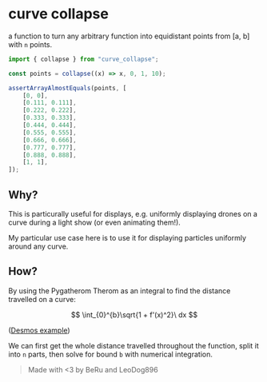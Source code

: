 # curve collapse

a function to turn any arbitrary function into equidistant points from [a, b] with `n` points.

```ts
import { collapse } from "curve_collapse";

const points = collapse((x) => x, 0, 1, 10);

assertArrayAlmostEquals(points, [
    [0, 0],
    [0.111, 0.111],
    [0.222, 0.222],
    [0.333, 0.333],
    [0.444, 0.444],
    [0.555, 0.555],
    [0.666, 0.666],
    [0.777, 0.777],
    [0.888, 0.888],
    [1, 1],
]);
```

## Why?

This is particurally useful for displays, e.g. uniformly displaying drones on a curve during a light show (or even animating them!).

My particular use case here is to use it for displaying particles uniformly around any curve.

## How?

By using the Pygatherom Therom as an integral to find the distance travelled on a curve:

$$ \int_{0}^{b}\sqrt{1 + f'(x)^2}\ dx $$

([Desmos example](https://www.desmos.com/calculator/dwnxvh3og8))

We can first get the whole distance travelled throughout the function, split it into `n` parts, then solve for bound `b` with numerical integration.

> Made with <3 by BeRu and LeoDog896
